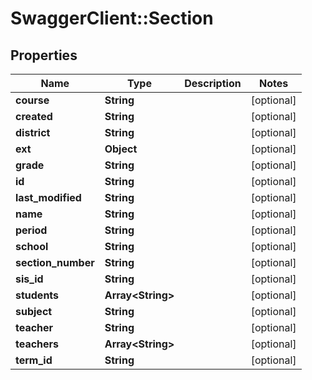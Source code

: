 # SwaggerClient::Section

## Properties
Name | Type | Description | Notes
------------ | ------------- | ------------- | -------------
**course** | **String** |  | [optional] 
**created** | **String** |  | [optional] 
**district** | **String** |  | [optional] 
**ext** | **Object** |  | [optional] 
**grade** | **String** |  | [optional] 
**id** | **String** |  | [optional] 
**last_modified** | **String** |  | [optional] 
**name** | **String** |  | [optional] 
**period** | **String** |  | [optional] 
**school** | **String** |  | [optional] 
**section_number** | **String** |  | [optional] 
**sis_id** | **String** |  | [optional] 
**students** | **Array&lt;String&gt;** |  | [optional] 
**subject** | **String** |  | [optional] 
**teacher** | **String** |  | [optional] 
**teachers** | **Array&lt;String&gt;** |  | [optional] 
**term_id** | **String** |  | [optional] 

